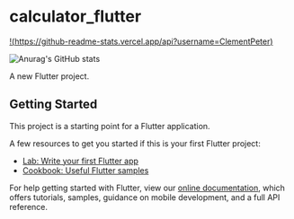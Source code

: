# calculator_flutter


[!(https://github-readme-stats.vercel.app/api?username=ClementPeter)](https://github.com/anuraghazra/github-readme-stats)

![Anurag's GitHub stats](https://github-readme-stats.vercel.app/api?username=ClementPeter&hide=issues)




A new Flutter project.

## Getting Started

This project is a starting point for a Flutter application.

A few resources to get you started if this is your first Flutter project:

- [Lab: Write your first Flutter app](https://flutter.dev/docs/get-started/codelab)
- [Cookbook: Useful Flutter samples](https://flutter.dev/docs/cookbook)

For help getting started with Flutter, view our
[online documentation](https://flutter.dev/docs), which offers tutorials,
samples, guidance on mobile development, and a full API reference.
